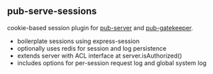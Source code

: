 ## pub-serve-sessions

cookie-based session plugin for [pub-server](https://github.com/jldec/pub-server) and [pub-gatekeeper](https://github.com/jldec/pub-gatekeeper).

- boilerplate sessions using express-session
- optionally uses redis for session and log persistence
- extends server with ACL interface at server.isAuthorized()
- includes options for per-session request log and global system log
